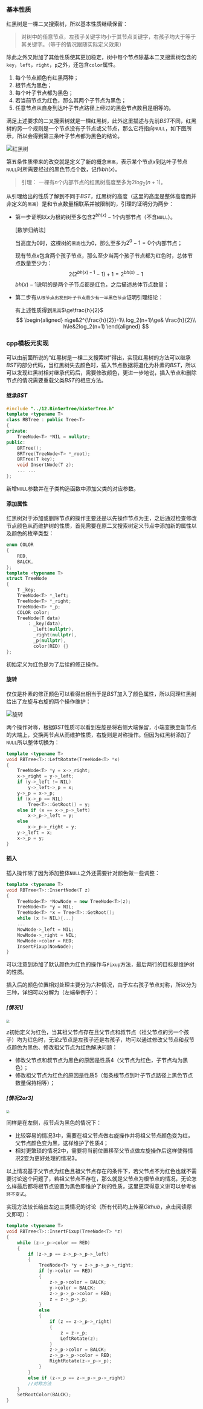 ### 基本性质

红黑树是一棵二叉搜索树，所以基本性质继续保留：

> 对树中的任意节点，左孩子关键字均小于其节点关键字，右孩子均大于等于其关键字。（等于的情况跟随实际定义效果）

除此之外又附加了其他性质使其更加稳定，树中每个节点除基本二叉搜索树包含的`key`，`left`，`right`，`p`之外，还包含`color`属性。

1. 每个节点颜色有红黑两种；
2. 根节点为黑色；
3. 每个叶子节点都为黑色；
4. 若当前节点为红色，那么其两个子节点为黑色；
5. 任意节点从自身到达叶子节点路径上经过的黑色节点数目是相等的。

满足上述要求的二叉搜索树就是一棵红黑树，此外这里描述与先前$BST$不同，红黑树的另一个规则是一个节点没有子节点或父节点，那么它将指向`NULL`，如下图所示，所以会得到第三条叶子节点都为黑色的结论。

![红黑树](C:\Users\SSW\Desktop\QQ图片20220324175533.png)

第五条性质带来的改变就是定义了新的概念`黑高`，表示某个节点$x$到达叶子节点`NULL`时所需要经过的黑色节点个数，记作$bh(x)$。

> 引理： 一棵有$n$个内部节点的红黑树高度至多为$2log_2(n+1)$。

从引理给出的性质了解到不同于$BST$，红黑树的高度（这里的高度是整体高度而并非定义的`黑高`）是和节点数量相联系并被限制的，引理的证明分为两步：

- 第一步证明以$x$为根的树至多包含$2^{bh(x)}-1$个内部节点（不含`NULL`）。

  [数学归纳法]

  当高度为$0$时，这棵树的`黑高`也为$0$，那么至多为$2^0-1=0$个内部节点；

  现有节点$x$包含两个孩子节点，那么至少当两个孩子节点都为红色时，总体节点数量至少为：
  $$
  2(2^{bh(x)-1}-1)+1=2^{bh(x)}-1
  $$
  ${bh(x)-1}$说明的是两个子节点都是红色，之后描述总体节点数量；

- 第二步有`从根节点出发到叶子节点最少有一半黑色节点`证明引理结论：

  有上述性质得到`黑高`$\ge\frac{h}{2}$
  $$
  \begin{aligned}
  n\ge&2^{\frac{h}{2}}-1\\
  log_2(n+1)\ge& \frac{h}{2}\\
  h\le&2log_2(n+1)
  \end{aligned}
  $$

### cpp模板元实现



可以由前面所说的“红黑树是一棵二叉搜索树”得出，实现红黑树的方法可以继承$BST$的部分代码，当红黑树失去颜色时，插入节点数据将退化为朴素的$BST$，所以可以发现红黑树相对继承代码后，需要修改颜色，更进一步地说，插入节点和删除节点的情况需要重载父类$BST$的相应方法。

#### 继承$BST$

```cpp
#include "../12.BinSerTree/binSerTree.h"
template <typename T>
class RBTree : public Tree<T>
{
private:
    TreeNode<T> *NIL = nullptr;
public:
    BRTree();
    BRTree(TreeNode<T> *_root);
    BRTree(T key);
    void InsertNode(T z);
    ... ...
};
```

新增`NULL`参数并在子类构造函数中添加父类的对应参数。

#### 添加属性

红黑树对于添加或删除节点的操作主要还是以先操作节点为主，之后通过检查修改节点颜色从而维护树的性质，首先需要在原二叉搜索树定义节点中添加新的属性以及颜色的枚举类型：

```cpp
enum COLOR
{
    RED,
    BALCK,
};
template <typename T>
struct TreeNode
{
    T _key;
    TreeNode<T> *_left;
    TreeNode<T> *_right;
    TreeNode<T> *_p;
    COLOR color;
    TreeNode(T data)
        : _key(data),
          _left(nullptr),
          _right(nullptr),
          _p(nullptr),
          color(RED) {}
};
```

初始定义为红色是为了后续的修正操作。

#### 旋转

仅仅是朴素的修正颜色可以看得出相当于是$BST$加入了颜色属性，所以同理红黑树给出了左旋与右旋的两个操作维护：

![旋转](C:\Users\SSW\Desktop\QQ图片20220324185408.png)

两个操作对称，根据$BST$性质可以看到左旋是将右侧大端保留，小端变换至新节点的大端上，交换两节点从而维护性质，右旋则是对称操作。但因为红黑树添加了`NULL`所以整体切换为：

```cpp
template <typename T>
void RBTree<T>::LeftRotate(TreeNode<T> *x)
{
    TreeNode<T> *y = x->_right;
    x->_right = y->_left;
    if (y->_left != NIL)
        y->_left->_p = x;
    y->_p = x->_p;
    if (x->_p == NIL)
        Tree<T>::GetRoot() = y;
    else if (x == x->_p->_left)
        x->_p->_left = y;
    else
        x->_p->_right = y;
    y->_left = x;
    x->_p = y;
}
```

#### 插入

插入操作除了因为添加整体`NULL`之外还需要针对颜色做一些调整：

```cpp
template <typename T>
void RBTree<T>::InsertNode(T z)
{
    TreeNode<T> *NowNode = new TreeNode<T>(z);
    TreeNode<T> *y = NIL;
    TreeNode<T> *x = Tree<T>::GetRoot();
    while (x != NIL){...}
    ...
    NowNode->_left = NIL;
    NowNode->_right = NIL;
    NowNode->color = RED;
    InsertFixup(NowNode);
}
```

可以注意到添加了默认颜色为红色的操作与`Fixup`方法，最后两行的目标是维护树的性质。

插入后的颜色位置相对处理主要分为六种情况，由于左右孩子节点对称，所以分为三种，详细可以分解为（左端举例子）：

##### [情况1]

<img src="C:\Users\SSW\Desktop\第一种情况.png" style="zoom:50%;" />

 $z$初始定义为红色，当其祖父节点存在且父节点和叔节点（祖父节点的另一个孩子）均为红色时，无论$z$节点是左孩子还是右孩子，均可以通过修改父节点和叔节点颜色为黑色、修改祖父节点为红色解决问题：

- 修改父节点和叔节点为黑色的原因是性质4（父节点为红色，子节点均为黑色）；
- 修改祖父节点为红色的原因是性质5（每条根节点到叶子节点路径上黑色节点数量保持相等）；

##### [情况2$or$3]

<img src="C:\Users\SSW\Desktop\第二三种情况.png" style="zoom:50%;" />

同样是在左侧，叔节点为黑色的情况下：

- 比较容易的情况3中，需要在祖父节点做右旋操作并将祖父节点颜色变为红，父节点颜色变为黑，这样维护了性质4；
- 相对更繁琐的情况2中，需要将当前位置移至父节点做左旋操作后这样使得情况2变为更好处理的情况3。

以上情况基于父节点为红色且祖父节点存在的条件下，若父节点不为红色也就不需要讨论这个问题了，若祖父节点不存在，那么就是父节点为根节点的情况，无论怎么样最后都将根节点设置为黑色即维护了树的性质，这里更深得意义讲可以参考`循环不变式`。

实现方法较长给出左边三类情况的讨论（所有代码均上传至$Github$，点击阅读原文即可）：

```cpp
template <typename T>
void RBTree<T>::InsertFixup(TreeNode<T> *z)
{
    while (z->_p->color == RED)
    {
        if (z->_p == z->_p->_p->_left)
        {
            TreeNode<T> *y = z->_p->_p->_right;
            if (y->color == RED)
            {
                z->_p->color = BALCK;
                y->color = BALCK;
                z->_p->_p->color = RED;
                z = z->_p->_p;
            }
            else
            {
                if (z == z->_p->_right)
                {
                    z = z->_p;
                    LeftRotate(z);
                }
                z->_p->color = BALCK;
                z->_p->_p->color = RED;
                RightRotate(z->_p->_p);
            }
        }
        else if (z->_p == z->_p->_p->_right)
        //对称方法
    }
    SetRootColor(BALCK);
}
```

